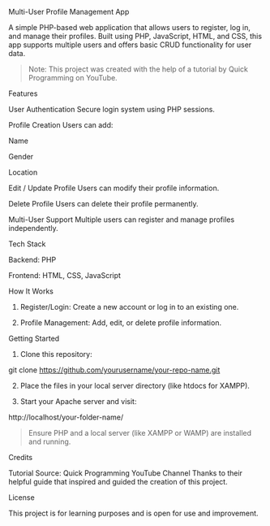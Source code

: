 Multi-User Profile Management App

A simple PHP-based web application that allows users to register, log in, and manage their profiles. Built using PHP, JavaScript, HTML, and CSS, this app supports multiple users and offers basic CRUD functionality for user data.

> Note: This project was created with the help of a tutorial by Quick Programming on YouTube.



Features

User Authentication
Secure login system using PHP sessions.

Profile Creation
Users can add:

Name

Gender

Location


Edit / Update Profile
Users can modify their profile information.

Delete Profile
Users can delete their profile permanently.

Multi-User Support
Multiple users can register and manage profiles independently.


Tech Stack

Backend: PHP

Frontend: HTML, CSS, JavaScript


How It Works

1. Register/Login:
Create a new account or log in to an existing one.


2. Profile Management:
Add, edit, or delete profile information.



Getting Started

1. Clone this repository:

git clone https://github.com/yourusername/your-repo-name.git


2. Place the files in your local server directory (like htdocs for XAMPP).


3. Start your Apache server and visit:

http://localhost/your-folder-name/



> Ensure PHP and a local server (like XAMPP or WAMP) are installed and running.



Credits

Tutorial Source: Quick Programming YouTube Channel
Thanks to their helpful guide that inspired and guided the creation of this project.


License

This project is for learning purposes and is open for use and improvement.
